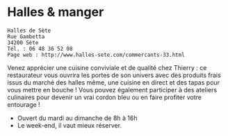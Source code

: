 # Halles & manger

    Halles de Sète
    Rue Gambetta
    34200 Sète
    Tél. : 06 48 36 52 08
    Page web : http://www.halles-sete.com/commercants-33.html

Venez apprécier une cuisine conviviale et de qualité chez Thierry : ce restaurateur vous ouvrira les portes de son univers avec des produits frais issus du marché des halles même, une cuisine en direct et des tapas pour vous mettre en bouche ! Vous pouvez également participer à des ateliers culinaires pour devenir un vrai cordon bleu ou en faire profiter votre entourage !

* Ouvert du mardi au dimanche de 8h à 16h
* Le week-end, il vaut mieux réserver.
